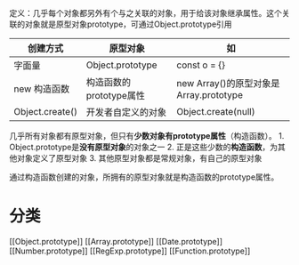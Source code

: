 定义：几乎每个对象都另外有个与之关联的对象，用于给该对象继承属性。这个关联的对象就是原型对象prototype，可通过Object.prototype引用

| 创建方式 | 原型对象 | 如 |
| --- | --- | --- |
| 字面量 | Object.prototype | const o = {} |
| new 构造函数 | 构造函数的prototype属性 | new Array()的原型对象是Array.prototype |
| Object.create() | 开发者自定义的对象 | Object.create(null) |

几乎所有对象都有原型对象，但只有**少数对象有prototype属性**（构造函数）。
	1. Object.prototype是**没有原型对象**的对象之一
	2. 正是这些少数的**构造函数**，为其他对象定义了原型对象
	3. 其他原型对象都是常规对象，有自己的原型对象

通过构造函数创建的对象，所拥有的原型对象就是构造函数的prototype属性。
# 分类
[[Object.prototype]] 
[[Array.prototype]] 
[[Date.prototype]] 
[[Number.prototype]] 
[[RegExp.prototype]] 
[[Function.prototype]] 